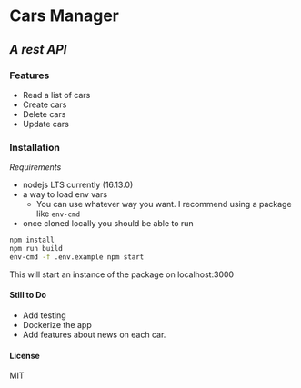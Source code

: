 # Cars Manager
## _A rest API_

### Features

- Read a list of cars
- Create cars
- Delete cars
- Update cars

### Installation

*Requirements*
- nodejs LTS currently (16.13.0)
- a way to load env vars
  - You can use whatever way you want. I recommend using a package like `env-cmd`
- once cloned locally you should be able to run
```sh
npm install
npm run build
env-cmd -f .env.example npm start
```

This will start an instance of the package on localhost:3000

#### Still to Do

* Add testing
* Dockerize the app
* Add features about news on each car.

#### License

MIT

